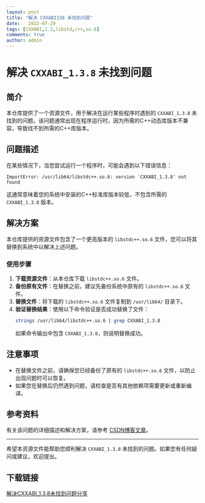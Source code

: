 ```yaml
---
layout: post
title: "解决 CXXABI138 未找到问题"
date:   2022-07-29
tags: [CXXABI,1.3,libstd,c++,so.6]
comments: true
author: admin
---
```

# 解决 `CXXABI_1.3.8` 未找到问题

## 简介

本仓库提供了一个资源文件，用于解决在运行某些程序时遇到的 `CXXABI_1.3.8` 未找到的问题。该问题通常出现在程序运行时，因为所需的C++动态库版本不兼容，导致找不到所需的C++库版本。

## 问题描述

在某些情况下，当您尝试运行一个程序时，可能会遇到以下错误信息：

```
ImportError: /usr/lib64/libstdc++.so.6: version `CXXABI_1.3.8' not found
```

这通常意味着您的系统中安装的C++标准库版本较低，不包含所需的 `CXXABI_1.3.8` 版本。

## 解决方案

本仓库提供的资源文件包含了一个更高版本的 `libstdc++.so.6` 文件，您可以将其替换到系统中以解决上述问题。

### 使用步骤

1. **下载资源文件**：从本仓库下载 `libstdc++.so.6` 文件。
2. **备份原有文件**：在替换之前，建议先备份系统中原有的 `libstdc++.so.6` 文件。
3. **替换文件**：将下载的 `libstdc++.so.6` 文件复制到 `/usr/lib64/` 目录下。
4. **验证替换结果**：使用以下命令验证是否成功替换了文件：
   ```bash
   strings /usr/lib64/libstdc++.so.6 | grep CXXABI_1.3.8
   ```
   如果命令输出中包含 `CXXABI_1.3.8`，则说明替换成功。

## 注意事项

- 在替换文件之前，请确保您已经备份了原有的 `libstdc++.so.6` 文件，以防止出现问题时可以恢复。
- 如果您在替换后仍然遇到问题，请检查是否有其他依赖项需要更新或重新编译。

## 参考资料

有关该问题的详细描述和解决方案，请参考 [CSDN博客文章](https://blog.csdn.net/weixin_45697805/article/details/108667982)。

---

希望本资源文件能帮助您顺利解决 `CXXABI_1.3.8` 未找到的问题。如果您有任何疑问或建议，欢迎提出。

## 下载链接

[解决CXXABI_1.3.8未找到问题分享](https://pan.quark.cn/s/a02b280b19d6)